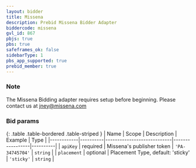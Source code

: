 ```yaml
---
layout: bidder
title: Missena
description: Prebid Missena Bidder Adapter
biddercode: missena
gvl_id: 867
pbjs: true
pbs: true
safeframes_ok: false
sidebarType: 1
pbs_app_supported: true
prebid_member: true
---
```


### Note

The Missena Bidding adapter requires setup before beginning. Please contact us at <jney@missena.com>

### Bid params

{: .table .table-bordered .table-striped }
| Name       | Scope    | Description                | Example         | Type     |
|------------|----------|----------------------------|-----------------|----------|
| `apiKey`   | required | Missena's publisher token  | `'PA-34745704'` | `string` |
| `placement`   | optional | Placement Type, default: 'sticky' | `'sticky'` | `string` |
